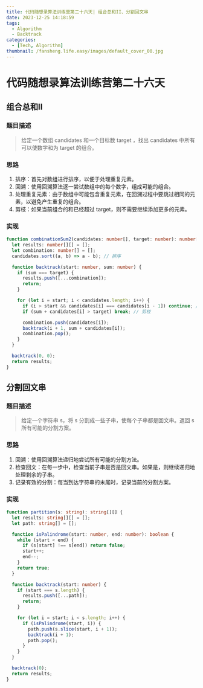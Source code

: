 ```yaml
---
title: 代码随想录算法训练营第二十六天| 组合总和II、分割回文串
date: 2023-12-25 14:18:59
tags:
  - Algorithm
  - Backtrack
categories:
  - [Tech, Algorithm]
thumbnail: /fansheng.life.easy/images/default_cover_00.jpg
---
```


# 代码随想录算法训练营第二十六天

## 组合总和II

### 题目描述

> 给定一个数组 candidates 和一个目标数 target ，找出 candidates 中所有可以使数字和为 target 的组合。

### 思路

1. 排序：首先对数组进行排序，以便于处理重复元素。
2. 回溯：使用回溯算法逐一尝试数组中的每个数字，组成可能的组合。
3. 处理重复元素：由于数组中可能包含重复元素，在回溯过程中要跳过相同的元素，以避免产生重复的组合。
4. 剪枝：如果当前组合的和已经超过 target，则不需要继续添加更多的元素。

### 实现

```typescript
function combinationSum2(candidates: number[], target: number): number[][] {
  let results: number[][] = [];
  let combination: number[] = [];
  candidates.sort((a, b) => a - b); // 排序

  function backtrack(start: number, sum: number) {
    if (sum === target) {
      results.push([...combination]);
      return;
    }

    for (let i = start; i < candidates.length; i++) {
      if (i > start && candidates[i] === candidates[i - 1]) continue; // 跳过重复元素
      if (sum + candidates[i] > target) break; // 剪枝

      combination.push(candidates[i]);
      backtrack(i + 1, sum + candidates[i]);
      combination.pop();
    }
  }

  backtrack(0, 0);
  return results;
}
```

## 分割回文串

### 题目描述

> 给定一个字符串 s，将 s 分割成一些子串，使每个子串都是回文串。返回 s 所有可能的分割方案。

### 思路

1. 回溯：使用回溯算法递归地尝试所有可能的分割方法。
2. 检查回文：在每一步中，检查当前子串是否是回文串。如果是，则继续递归地处理剩余的子串。
3. 记录有效的分割：每当到达字符串的末尾时，记录当前的分割方案。

### 实现

```typescript
function partition(s: string): string[][] {
  let results: string[][] = [];
  let path: string[] = [];

  function isPalindrome(start: number, end: number): boolean {
    while (start < end) {
      if (s[start] !== s[end]) return false;
      start++;
      end--;
    }
    return true;
  }

  function backtrack(start: number) {
    if (start === s.length) {
      results.push([...path]);
      return;
    }

    for (let i = start; i < s.length; i++) {
      if (isPalindrome(start, i)) {
        path.push(s.slice(start, i + 1));
        backtrack(i + 1);
        path.pop();
      }
    }
  }

  backtrack(0);
  return results;
}
```
